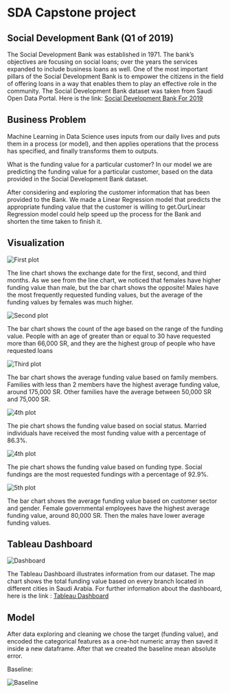 # SDA Capstone project

## Social Development Bank (Q1 of 2019)

The Social Development Bank was established in 1971. The bank’s objectives are focusing on social loans; over the years the services expanded to include business loans as well. One of the most important pillars of the Social Development Bank is to empower the citizens in the field of offering loans in a way that enables them to play an effective role in the community. The Social Development Bank dataset was taken from Saudi Open Data Portal. Here is the link: 
[Social Development Bank For 2019](https://data.gov.sa/Data/en/dataset/bank-loans-fo-2019/resource/e6d504c9-4aab-4e9b-b1e4-8cf38aba911f)

## Business Problem

Machine Learning in Data Science uses inputs from our daily lives and puts them in a process (or model), and then applies operations that the process has specified, and finally transforms them to outputs.

What is the funding value for a particular customer?
In our model we are predicting the funding value for a particular customer, based on the data provided in the Social Development Bank dataset.

After considering and exploring the customer information that has been provided to the Bank. We made a Linear Regression model that predicts the appropriate funding value that the customer is willing to get.OurLinear Regression model could help speed up the process for the Bank and shorten the time taken to finish it.

## Visualization

![First plot](https://github.com/reemas3oud/capstone_project/blob/main/plot2.png)


The line chart shows the exchange date for the first, second, and third months. As we see from the line chart, we noticed that females have higher funding value than male, but the bar chart shows the opposite!
Males have the most frequently requested funding values, but the average of the funding values by females was much higher.


![Second plot](https://github.com/reemas3oud/capstone_project/blob/main/plot3.png)

The bar chart shows the count of the age based on the range of the funding value. People with an age of greater than or equal to 30 have requested more than 66,000 SR, and they are the highest group of people who have requested loans

![Third plot](https://github.com/reemas3oud/capstone_project/blob/main/plot4.png)

The bar chart shows the average funding value based on family members. Families with less than 2 members have the highest average funding value, around 175,000 SR. Other families have the average between 50,000 SR and 75,000 SR.

![4th plot](https://github.com/reemas3oud/capstone_project/blob/main/plot5.png)

The pie chart shows the funding value based on social status. Married individuals have received the most funding value with a percentage of 86.3%.

![4th plot](https://github.com/reemas3oud/capstone_project/blob/main/plot6.png)

The pie chart shows the funding value based on funding type. Social fundings are the most requested fundings  with a percentage of 92.9%.

![5th plot](https://github.com/reemas3oud/capstone_project/blob/main/plot7.png)

The bar chart shows the average funding value based on customer sector and gender. Female governmental employees  have the highest average funding value, around 80,000 SR. Then the males   have lower  average funding values.

## Tableau Dashboard 
![Dashboard](https://lh6.googleusercontent.com/EyzSJwsTUhSJXKJ3Dn2LVovIVAjSwTUbRHtcRBQkFttAdX1ccMsHUjVyhh_3a--2alBs0JC1USU2gjSJTM0bl1XDKCw8ZrJekCLbLoPHndi2NkTiFPEwlkDCxRQEA6vCSLIa13E1)

The Tableau Dashboard illustrates information from our dataset. The map chart shows the total funding value based on every branch located in different cities in Saudi Arabia.
For further information about the dashboard, here is the link : 
[Tableau Dashboard](https://public.tableau.com/app/profile/shikhah/viz/SocialDevelopmentBankQ1of2019/DashboardofSocialBank)


## Model

After data exploring and cleaning we chose the target (funding value), and encoded the  categorical features as a one-hot numeric array then saved it inside a new dataframe. After that  we  created the baseline mean absolute error.

Baseline:

![Baseline](https://lh5.googleusercontent.com/a1UyqeXpa4QCOdyG26lb5J2hKT94UZ-gNC7BYsoN1O8C6O6FyJkn94kcYz9MGRLgoixyjIQwUFZIlWS5fgTVIHo12mCeOIBapUVljxEssSRX8pdDG4TwrogBqohgyVd62CO0JBXa)
